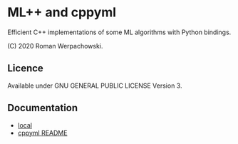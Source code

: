 # ML++ and cppyml

Efficient C++ implementations of some ML algorithms with Python bindings.

(C) 2020 Roman Werpachowski.

## Licence

Available under GNU GENERAL PUBLIC LICENSE Version 3.

## Documentation

- [local](docs/index.md)
- [cppyml README](cppyml/README.md)